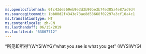 ```yaml
---
ms.openlocfilehash: 0fc43de569eb9e3d3b90be3b74e305a4e87ad9d4
ms.sourcegitcommit: 1bb00d2f4343e73ae8d58668f02297a3cf10a4c1
ms.translationtype: HT
ms.contentlocale: zh-CN
ms.lasthandoff: 06/15/2019
ms.locfileid: "63867712"
---
```

<span data-ttu-id="d4a43-101">“所见即所得”(WYSIWYG)</span><span class="sxs-lookup"><span data-stu-id="d4a43-101">"what you see is what you get" (WYSIWYG)</span></span>